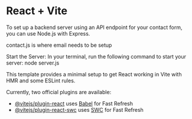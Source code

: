 # React + Vite


To set up a backend server using an API endpoint for your contact form, you can use Node.js with Express. 

contact.js is where email needs to be setup

Start the Server: In your terminal, run the following command to start your server:   node server.js


This template provides a minimal setup to get React working in Vite with HMR and some ESLint rules.

Currently, two official plugins are available:

- [@vitejs/plugin-react](https://github.com/vitejs/vite-plugin-react/blob/main/packages/plugin-react/README.md) uses [Babel](https://babeljs.io/) for Fast Refresh
- [@vitejs/plugin-react-swc](https://github.com/vitejs/vite-plugin-react-swc) uses [SWC](https://swc.rs/) for Fast Refresh
